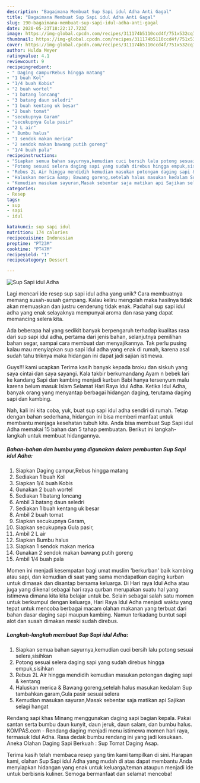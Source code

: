 ```yaml
---
description: "Bagaimana Membuat Sup Sapi idul Adha Anti Gagal"
title: "Bagaimana Membuat Sup Sapi idul Adha Anti Gagal"
slug: 190-bagaimana-membuat-sup-sapi-idul-adha-anti-gagal
date: 2020-05-23T18:22:17.723Z
image: https://img-global.cpcdn.com/recipes/311174b5110ccd4f/751x532cq70/sup-sapi-idul-adha-foto-resep-utama.jpg
thumbnail: https://img-global.cpcdn.com/recipes/311174b5110ccd4f/751x532cq70/sup-sapi-idul-adha-foto-resep-utama.jpg
cover: https://img-global.cpcdn.com/recipes/311174b5110ccd4f/751x532cq70/sup-sapi-idul-adha-foto-resep-utama.jpg
author: Hulda Meyer
ratingvalue: 4.1
reviewcount: 9
recipeingredient:
- " Daging campurRebus hingga matang"
- "1 buah Kol"
- "1/4 buah Kobis"
- "2 buah wortel"
- "1 batang loncang"
- "3 batang daun seledri"
- "1 buah kentang uk besar"
- "2 buah tomat"
- "secukupnya Garam"
- "secukupnya Gula pasir"
- "2 L air"
- " Bumbu halus"
- "1 sendok makan merica"
- "2 sendok makan bawang putih goreng"
- "1/4 buah pala"
recipeinstructions:
- "Siapkan semua bahan sayurnya,kemudian cuci bersih lalu potong sesuai selera,sisihkan"
- "Potong sesuai selera daging sapi yang sudah direbus hingga empuk,sisihkan"
- "Rebus 2L Air hingga mendidih kemudian masukan potongan daging sapi &amp; kentang"
- "Haluskan merica &amp; Bawang goreng,setelah halus masukan kedalam Sup tambahkan garam,Gula pasir sesuai selera"
- "Kemudian masukan sayuran,Masak sebentar saja matikan api Sajikan selagi hangat"
categories:
- Resep
tags:
- sup
- sapi
- idul

katakunci: sup sapi idul 
nutrition: 174 calories
recipecuisine: Indonesian
preptime: "PT23M"
cooktime: "PT47M"
recipeyield: "1"
recipecategory: Dessert

---
```



![Sup Sapi idul Adha](https://img-global.cpcdn.com/recipes/311174b5110ccd4f/751x532cq70/sup-sapi-idul-adha-foto-resep-utama.jpg)

Lagi mencari ide resep sup sapi idul adha yang unik? Cara membuatnya memang susah-susah gampang. Kalau keliru mengolah maka hasilnya tidak akan memuaskan dan justru cenderung tidak enak. Padahal sup sapi idul adha yang enak selayaknya mempunyai aroma dan rasa yang dapat memancing selera kita.

Ada beberapa hal yang sedikit banyak berpengaruh terhadap kualitas rasa dari sup sapi idul adha, pertama dari jenis bahan, selanjutnya pemilihan bahan segar, sampai cara membuat dan menyajikannya. Tak perlu pusing kalau mau menyiapkan sup sapi idul adha yang enak di rumah, karena asal sudah tahu triknya maka hidangan ini dapat jadi sajian istimewa.

Guys!!! kami ucapkan Terima kasih banyak kepada broku dan siskuh yang saya cintai dan saya sayangi. Kala takbir berkumandang Ayam n bebek lari ke kandang Sapi dan kambing menjadi kurban Babi hanya tersenyum malu karena belum masuk Islam Selamat Hari Raya Idul Adha. Ketika Idul Adha, banyak orang yang menyantap berbagai hidangan daging, terutama daging sapi dan kambing.


Nah, kali ini kita coba, yuk, buat sup sapi idul adha sendiri di rumah. Tetap dengan bahan sederhana, hidangan ini bisa memberi manfaat untuk membantu menjaga kesehatan tubuh kita. Anda bisa membuat Sup Sapi idul Adha memakai 15 bahan dan 5 tahap pembuatan. Berikut ini langkah-langkah untuk membuat hidangannya.

<!--inarticleads1-->

##### Bahan-bahan dan bumbu yang digunakan dalam pembuatan Sup Sapi idul Adha:

1. Siapkan  Daging campur,Rebus hingga matang
1. Sediakan 1 buah Kol
1. Siapkan 1/4 buah Kobis
1. Gunakan 2 buah wortel
1. Sediakan 1 batang loncang
1. Ambil 3 batang daun seledri
1. Sediakan 1 buah kentang uk besar
1. Ambil 2 buah tomat
1. Siapkan secukupnya Garam,
1. Siapkan secukupnya Gula pasir,
1. Ambil 2 L air
1. Siapkan  Bumbu halus
1. Siapkan 1 sendok makan merica
1. Gunakan 2 sendok makan bawang putih goreng
1. Ambil 1/4 buah pala


Momen ini menjadi kesempatan bagi umat muslim &#39;berkurban&#39; baik kambing atau sapi, dan kemudian di saat yang sama mendapatkan daging kurban untuk dimasak dan disantap bersama keluarga. Di Hari raya Idul Adha atau juga yang dikenal sebagai hari raya qurban merupakan suatu hal yang istimewa dimana kita kita belajar untuk be. Selain sebagai salah satu momen untuk berkumpul dengan keluarga, Hari Raya Idul Adha menjadi waktu yang tepat untuk mencoba berbagai macam olahan makanan yang terbuat dari bahan dasar daging sapi maupun kambing. Namun terkadang buntut sapi alot dan susah dimakan meski sudah direbus. 

<!--inarticleads2-->

##### Langkah-langkah membuat Sup Sapi idul Adha:

1. Siapkan semua bahan sayurnya,kemudian cuci bersih lalu potong sesuai selera,sisihkan
1. Potong sesuai selera daging sapi yang sudah direbus hingga empuk,sisihkan
1. Rebus 2L Air hingga mendidih kemudian masukan potongan daging sapi &amp; kentang
1. Haluskan merica &amp; Bawang goreng,setelah halus masukan kedalam Sup tambahkan garam,Gula pasir sesuai selera
1. Kemudian masukan sayuran,Masak sebentar saja matikan api Sajikan selagi hangat


Rendang sapi khas Minang menggunakan daging sapi bagian kepala. Pakai santan serta bumbu daun kunyit, daun jeruk, daun salam, dan bumbu halus. KOMPAS.com - Rendang daging menjadi menu istimewa momen hari raya, termasuk Idul Adha. Rasa dedak bumbu rendang ini yang jadi kesukaan. Aneka Olahan Daging Sapi Berkuah : Sup Tomat Daging Asap. 

Terima kasih telah membaca resep yang tim kami tampilkan di sini. Harapan kami, olahan Sup Sapi idul Adha yang mudah di atas dapat membantu Anda menyiapkan hidangan yang enak untuk keluarga/teman ataupun menjadi ide untuk berbisnis kuliner. Semoga bermanfaat dan selamat mencoba!
